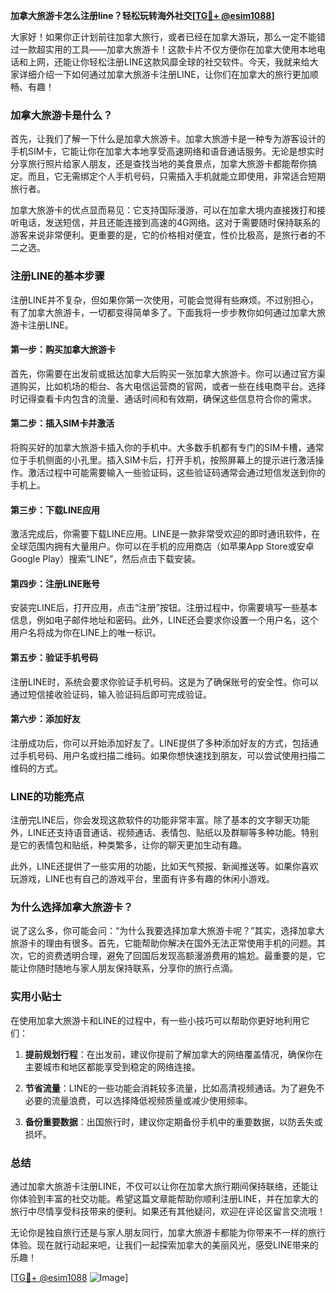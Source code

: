 **加拿大旅游卡怎么注册line？轻松玩转海外社交[[TG💪+ @esim1088](https://t.me/s/esim1088)]**

大家好！如果你正计划前往加拿大旅行，或者已经在加拿大游玩，那么一定不能错过一款超实用的工具——加拿大旅游卡！这款卡片不仅方便你在加拿大使用本地电话和上网，还能让你轻松注册LINE这款风靡全球的社交软件。今天，我就来给大家详细介绍一下如何通过加拿大旅游卡注册LINE，让你们在加拿大的旅行更加顺畅、有趣！

### 加拿大旅游卡是什么？

首先，让我们了解一下什么是加拿大旅游卡。加拿大旅游卡是一种专为游客设计的手机SIM卡，它能让你在加拿大本地享受高速网络和语音通话服务。无论是想实时分享旅行照片给家人朋友，还是查找当地的美食景点，加拿大旅游卡都能帮你搞定。而且，它无需绑定个人手机号码，只需插入手机就能立即使用，非常适合短期旅行者。

加拿大旅游卡的优点显而易见：它支持国际漫游，可以在加拿大境内直接拨打和接听电话，发送短信，并且还能连接到高速的4G网络。这对于需要随时保持联系的游客来说非常便利。更重要的是，它的价格相对便宜，性价比极高，是旅行者的不二之选。

### 注册LINE的基本步骤

注册LINE并不复杂，但如果你第一次使用，可能会觉得有些麻烦。不过别担心，有了加拿大旅游卡，一切都变得简单多了。下面我将一步步教你如何通过加拿大旅游卡注册LINE。

#### 第一步：购买加拿大旅游卡

首先，你需要在出发前或抵达加拿大后购买一张加拿大旅游卡。你可以通过官方渠道购买，比如机场的柜台、各大电信运营商的官网，或者一些在线电商平台。选择时记得查看卡内包含的流量、通话时间和有效期，确保这些信息符合你的需求。

#### 第二步：插入SIM卡并激活

将购买好的加拿大旅游卡插入你的手机中。大多数手机都有专门的SIM卡槽，通常位于手机侧面的小孔里。插入SIM卡后，打开手机，按照屏幕上的提示进行激活操作。激活过程中可能需要输入一些验证码，这些验证码通常会通过短信发送到你的手机上。

#### 第三步：下载LINE应用

激活完成后，你需要下载LINE应用。LINE是一款非常受欢迎的即时通讯软件，在全球范围内拥有大量用户。你可以在手机的应用商店（如苹果App Store或安卓Google Play）搜索“LINE”，然后点击下载安装。

#### 第四步：注册LINE账号

安装完LINE后，打开应用，点击“注册”按钮。注册过程中，你需要填写一些基本信息，例如电子邮件地址和密码。此外，LINE还会要求你设置一个用户名，这个用户名将成为你在LINE上的唯一标识。

#### 第五步：验证手机号码

注册LINE时，系统会要求你验证手机号码。这是为了确保账号的安全性。你可以通过短信接收验证码，输入验证码后即可完成验证。

#### 第六步：添加好友

注册成功后，你可以开始添加好友了。LINE提供了多种添加好友的方式，包括通过手机号码、用户名或扫描二维码。如果你想快速找到朋友，可以尝试使用扫描二维码的方式。

### LINE的功能亮点

注册完LINE后，你会发现这款软件的功能非常丰富。除了基本的文字聊天功能外，LINE还支持语音通话、视频通话、表情包、贴纸以及群聊等多种功能。特别是它的表情包和贴纸，种类繁多，让你的聊天更加生动有趣。

此外，LINE还提供了一些实用的功能，比如天气预报、新闻推送等。如果你喜欢玩游戏，LINE也有自己的游戏平台，里面有许多有趣的休闲小游戏。

### 为什么选择加拿大旅游卡？

说了这么多，你可能会问：“为什么我要选择加拿大旅游卡呢？”其实，选择加拿大旅游卡的理由有很多。首先，它能帮助你解决在国外无法正常使用手机的问题。其次，它的资费透明合理，避免了回国后发现高额漫游费用的尴尬。最重要的是，它能让你随时随地与家人朋友保持联系，分享你的旅行点滴。

### 实用小贴士

在使用加拿大旅游卡和LINE的过程中，有一些小技巧可以帮助你更好地利用它们：

1. **提前规划行程**：在出发前，建议你提前了解加拿大的网络覆盖情况，确保你在主要城市和地区都能享受到稳定的网络连接。
   
2. **节省流量**：LINE的一些功能会消耗较多流量，比如高清视频通话。为了避免不必要的流量浪费，可以选择降低视频质量或减少使用频率。

3. **备份重要数据**：出国旅行时，建议你定期备份手机中的重要数据，以防丢失或损坏。

### 总结

通过加拿大旅游卡注册LINE，不仅可以让你在加拿大旅行期间保持联络，还能让你体验到丰富的社交功能。希望这篇文章能帮助你顺利注册LINE，并在加拿大的旅行中尽情享受科技带来的便利。如果还有其他疑问，欢迎在评论区留言交流哦！

无论你是独自旅行还是与家人朋友同行，加拿大旅游卡都能为你带来不一样的旅行体验。现在就行动起来吧，让我们一起探索加拿大的美丽风光，感受LINE带来的乐趣！

[[TG💪+ @esim1088](https://t.me/s/esim1088) ![Image](https://i.postimg.cc/4NQfJmqS/Snipaste-2025-05-13-00-14-12.png)]